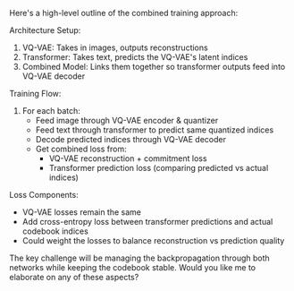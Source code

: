 Here's a high-level outline of the combined training approach:

Architecture Setup:
1. VQ-VAE: Takes in images, outputs reconstructions
2. Transformer: Takes text, predicts the VQ-VAE's latent indices
3. Combined Model: Links them together so transformer outputs feed into VQ-VAE decoder

Training Flow:
1. For each batch:
   - Feed image through VQ-VAE encoder & quantizer
   - Feed text through transformer to predict same quantized indices
   - Decode predicted indices through VQ-VAE decoder
   - Get combined loss from:
     * VQ-VAE reconstruction + commitment loss
     * Transformer prediction loss (comparing predicted vs actual indices)

Loss Components:
- VQ-VAE losses remain the same
- Add cross-entropy loss between transformer predictions and actual codebook indices
- Could weight the losses to balance reconstruction vs prediction quality

The key challenge will be managing the backpropagation through both networks while keeping the codebook stable. Would you like me to elaborate on any of these aspects?
